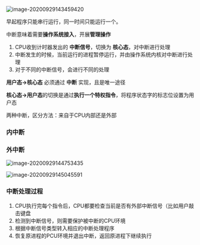![image-20200929143459420](C:\Users\UncleDong\AppData\Roaming\Typora\typora-user-images\image-20200929143459420.png)



早起程序只能串行运行，同一时间只能运行一个。

中断意味着需要**操作系统接入**，开展**管理操作**

1. CPU收到计时器发出的 **中断信号**，切换为 **核心态**，对中断进行处理
2. 中断发生的时候，当前运行的进程暂停运行，并由操作系统内核对中断进行处理
3. 对于不同的中断信号，会进行不同的处理

**用户态->核心态** 必须通过 **中断** 实现，且是唯一途径

**核心态->用户态**的切换是通过**执行一个特权指令**，将程序状态字的标志位设置为用户态



两种中断，区分方法：来自于CPU内部还是外部

### 内中断



### 外中断

![image-20200929144753435](C:\Users\UncleDong\AppData\Roaming\Typora\typora-user-images\image-20200929144753435.png)

![image-20200929145045591](C:\Users\UncleDong\AppData\Roaming\Typora\typora-user-images\image-20200929145045591.png)



### 中断处理过程

1. CPU执行完每个指令后，CPU都要检查当前是否有外部中断信号（比如用户敲击键盘
2. 检测到中断信号，则需要保护被中断的CPU环境
3. 根据中断信号类型转入相应的中断处理程序
4. 恢复原进程的PCU环境并退出中断，返回原进程下继续执行